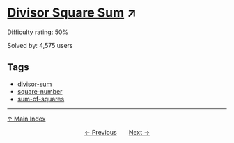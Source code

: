 # [Divisor Square Sum](https://projecteuler.net/problem=211) ↗️

Difficulty rating: 50%

Solved by: 4,575 users
## Tags

- [divisor-sum](../tags/divisor-sum.md)
- [square-number](../tags/square-number.md)
- [sum-of-squares](../tags/sum-of-squares.md)



---

[↑ Main Index](../README.md)


<div align=center><a href='210.md'>← Previous</a> &nbsp;&nbsp; &nbsp;&nbsp;  <a href='212.md'>Next →</a></div>
